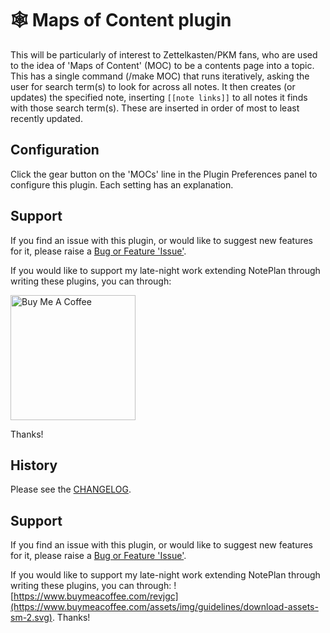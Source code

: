 # 🕸 Maps of Content plugin

This will be particularly of interest to Zettelkasten/PKM fans, who are used to the idea of 'Maps of Content' (MOC) to be a contents page into a topic.
This has a single command (/make MOC) that runs iteratively, asking the user for search term(s) to look for across all notes. It then creates (or updates) the specified note, inserting `[[note links]]` to all notes it finds with those search term(s).  These are inserted in order of most to least recently updated.

## Configuration
Click the gear button on the 'MOCs' line in the Plugin Preferences panel to configure this plugin. Each setting has an explanation.

## Support
If you find an issue with this plugin, or would like to suggest new features for it, please raise a [Bug or Feature 'Issue'](https://github.com/NotePlan/plugins/issues).

If you would like to support my late-night work extending NotePlan through writing these plugins, you can through:

[<img width="200px" alt="Buy Me A Coffee" src="https://www.buymeacoffee.com/assets/img/guidelines/download-assets-sm-2.svg">](https://www.buymeacoffee.com/revjgc)

Thanks!

## History
Please see the [CHANGELOG](CHANGELOG.md).

## Support
If you find an issue with this plugin, or would like to suggest new features for it, please raise a [Bug or Feature 'Issue'](https://github.com/NotePlan/plugins/issues).

If you would like to support my late-night work extending NotePlan through writing these plugins, you can through:
![https://www.buymeacoffee.com/revjgc](https://www.buymeacoffee.com/assets/img/guidelines/download-assets-sm-2.svg). Thanks!
